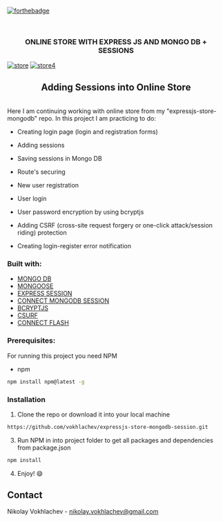 [![forthebadge](https://forthebadge.com/images/badges/uses-js.svg)](https://en.wikipedia.org/wiki/JavaScript)

<br />
<p align="center">

  <h3 align="center"> ONLINE STORE WITH EXPRESS JS  AND MONGO DB + SESSIONS</h3>
  
  <a href="https://ibb.co/yXKL0qt"><img src="https://i.ibb.co/wR8Dy4V/store.png" alt="store" border="0"></a>
  <a href="https://ibb.co/yNYwF3L"><img src="https://i.ibb.co/CwMkKrx/store4.png" alt="store4" border="0"></a>
  <br />
 </p>

<h2 align="center">Adding Sessions into Online Store</h2>
<br />
Here I am continuing working with online store from my "expressjs-store-mongodb" repo. In this project I am practicing to do:

* Creating login page (login and registration forms)

* Adding sessions

* Saving sessions in Mongo DB

* Route's securing

* New user registration

* User login

* User password encryption by using bcryptjs

* Adding CSRF (cross-site request forgery or one-click attack/session riding) protection

* Creating login-register error notification

### Built with:
* [MONGO DB](https://www.mongodb.com/)
* [MONGOOSE](https://www.npmjs.com/package/mongoose)
* [EXPRESS SESSION](https://www.npmjs.com/package/express-session)
* [CONNECT MONGODB SESSION](https://www.npmjs.com/package/connect-mongodb-session)
* [BCRYPTJS](https://www.npmjs.com/package/bcryptjs)
* [CSURF](https://www.npmjs.com/package/csurf)
* [CONNECT FLASH](https://www.npmjs.com/package/connect-flash)

### Prerequisites:

For running this project you need NPM

* npm
```sh
npm install npm@latest -g
```

### Installation

1. Clone the repo or download it into your local machine
```sh
https://github.com/vokhlachev/expressjs-store-mongodb-session.git
```
3. Run NPM in into project folder to get all packages and dependencies from package.json
```sh
npm install 
```
4. Enjoy! :smile:

## Contact

Nikolay Vokhlachev - nikolay.vokhlachev@gmail.com

